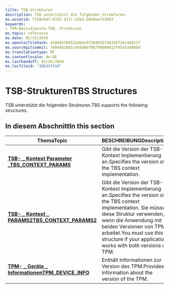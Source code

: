 ```yaml
---
title: TSB-Strukturen
description: TSB unterstützt die folgenden Strukturen.
ms.assetid: f150cb4f-8333-417c-a3b3-b040eefd3893
keywords:
- TPM-Basisdienste-TSB, Strukturen
ms.topic: reference
ms.date: 05/31/2018
ms.openlocfilehash: d18095f06532db4c8f2b963574610272dc46622f
ms.sourcegitcommit: 780d4b1601c45658ef0b799b80d13f45a53d808d
ms.translationtype: MT
ms.contentlocale: de-DE
ms.lasthandoff: 02/26/2020
ms.locfileid: "106337418"
---
```

# <a name="tbs-structures"></a><span data-ttu-id="83d10-104">TSB-Strukturen</span><span class="sxs-lookup"><span data-stu-id="83d10-104">TBS Structures</span></span>

<span data-ttu-id="83d10-105">TSB unterstützt die folgenden Strukturen.</span><span class="sxs-lookup"><span data-stu-id="83d10-105">TBS supports the following structures.</span></span>

## <a name="in-this-section"></a><span data-ttu-id="83d10-106">In diesem Abschnitt</span><span class="sxs-lookup"><span data-stu-id="83d10-106">In this section</span></span>



| <span data-ttu-id="83d10-107">Thema</span><span class="sxs-lookup"><span data-stu-id="83d10-107">Topic</span></span>                                                           | <span data-ttu-id="83d10-108">BESCHREIBUNG</span><span class="sxs-lookup"><span data-stu-id="83d10-108">Description</span></span>                                                                                                                                          |
|-----------------------------------------------------------------|------------------------------------------------------------------------------------------------------------------------------------------------------|
| [<span data-ttu-id="83d10-109">**TSB- \_ Kontext Parameter \_**</span><span class="sxs-lookup"><span data-stu-id="83d10-109">**TBS\_CONTEXT\_PARAMS**</span></span>](/windows/win32/api/tbs/ns-tbs-tbs_context_params)<br/>   | <span data-ttu-id="83d10-110">Gibt die Version der TSB-Kontext Implementierung an.</span><span class="sxs-lookup"><span data-stu-id="83d10-110">Specifies the version of the TBS context implementation.</span></span><br/>                                                                                  |
| [<span data-ttu-id="83d10-111">**TSB- \_ Kontext \_ PARAMS2**</span><span class="sxs-lookup"><span data-stu-id="83d10-111">**TBS\_CONTEXT\_PARAMS2**</span></span>](/windows/win32/api/tbs/ns-tbs-tbs_context_params2)<br/> | <span data-ttu-id="83d10-112">Gibt die Version der TSB-Kontext Implementierung an.</span><span class="sxs-lookup"><span data-stu-id="83d10-112">Specifies the version of the TBS context implementation.</span></span> <span data-ttu-id="83d10-113">Sie müssen diese Struktur verwenden, wenn die Anwendung mit beiden Versionen von TPM arbeitet.</span><span class="sxs-lookup"><span data-stu-id="83d10-113">You must use this structure if your application works with both versions of TPM.</span></span><br/> |
| [<span data-ttu-id="83d10-114">**TPM- \_ Geräte \_ Informationen**</span><span class="sxs-lookup"><span data-stu-id="83d10-114">**TPM\_DEVICE\_INFO**</span></span>](/windows/desktop/api/Tbs/ns-tbs-tpm_device_info)<br/>         | <span data-ttu-id="83d10-115">Enthält Informationen zur Version des TPM.</span><span class="sxs-lookup"><span data-stu-id="83d10-115">Provides information about the version of the TPM.</span></span><br/>                                                                                        |



 

 

 





